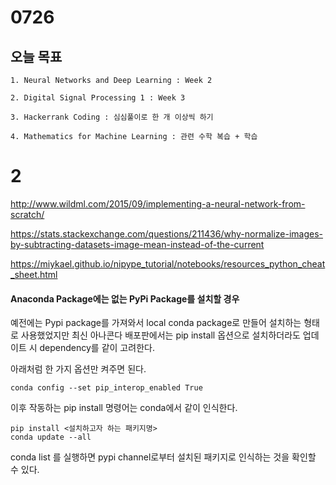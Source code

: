 # 0726
## 오늘 목표
```
1. Neural Networks and Deep Learning : Week 2

2. Digital Signal Processing 1 : Week 3

3. Hackerrank Coding : 심심풀이로 한 개 이상씩 하기

4. Mathematics for Machine Learning : 관련 수학 복습 + 학습
```

# 2
http://www.wildml.com/2015/09/implementing-a-neural-network-from-scratch/

https://stats.stackexchange.com/questions/211436/why-normalize-images-by-subtracting-datasets-image-mean-instead-of-the-current

https://miykael.github.io/nipype_tutorial/notebooks/resources_python_cheat_sheet.html

#### Anaconda Package에는 없는 PyPi Package를 설치할 경우
예전에는 Pypi package를 가져와서 local conda package로 만들어 설치하는 형태로 사용했었지만
최신 아나콘다 배포판에서는 pip install 옵션으로 설치하더라도 업데이트 시 dependency를 같이 고려한다.

아래처럼 한 가지 옵션만 켜주면 된다.
```
conda config --set pip_interop_enabled True
```
이후 작동하는 pip install 명령어는 conda에서 같이 인식한다.
```
pip install <설치하고자 하는 패키지명>
conda update --all
```
conda list 를 실행하면 pypi channel로부터 설치된 패키지로 인식하는 것을 확인할 수 있다.